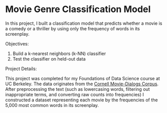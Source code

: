 # Movie Genre Classification Model

In this project, I built a classification model that predicts whether a movie is a comedy or a thriller by using only the frequency of words in its screenplay.

Objectives:
1. Build a k-nearest neighbors (k-NN) classifier
2. Test the classifier on held-out data

Project Details:

This project was completed for my Foundations of Data Science course at UC Berkeley. The data originates from the [Cornell Movie-Dialogs Corpus](https://www.cs.cornell.edu/~cristian/Cornell_Movie-Dialogs_Corpus.html). After preprocessing the text (such as lowercasing words, filtering out inappropriate terms, and converting raw counts into frequencies) I constructed a dataset representing each movie by the frequencies of the 5,000 most common words in its screenplay.
